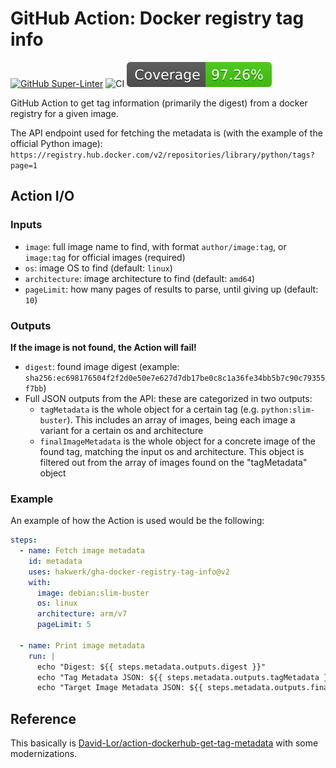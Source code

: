 # GitHub Action: Docker registry tag info

[![GitHub Super-Linter](https://github.com/hakwerk/gha-docker-registry-tag-info/actions/workflows/linter.yml/badge.svg)](https://github.com/super-linter/super-linter)
![CI](https://github.com/hakwerk/gha-docker-registry-tag-info/actions/workflows/ci.yml/badge.svg)
[![cov](https://raw.githubusercontent.com/hakwerk/gha-docker-registry-tag-info/main/badges/coverage.svg)](https://github.com/hakwerk/gha-docker-registry-tag-info/actions)

GitHub Action to get tag information (primarily the digest) from a docker
registry for a given image.

The API endpoint used for fetching the metadata is (with the example of the
official Python image):
`https://registry.hub.docker.com/v2/repositories/library/python/tags?page=1`

## Action I/O

### Inputs

- `image`: full image name to find, with format `author/image:tag`, or
  `image:tag` for official images (required)
- `os`: image OS to find (default: `linux`)
- `architecture`: image architecture to find (default: `amd64`)
- `pageLimit`: how many pages of results to parse, until giving up (default:
  `10`)

### Outputs

**If the image is not found, the Action will fail!**

- `digest`: found image digest (example:
  `sha256:ec698176504f2f2d0e50e7e627d7db17be0c8c1a36fe34bb5b7c90c79355f7bb`)
- Full JSON outputs from the API: these are categorized in two outputs:
  - `tagMetadata` is the whole object for a certain tag (e.g.
    `python:slim-buster`). This includes an array of images, being each image a
    variant for a certain os and architecture
  - `finalImageMetadata` is the whole object for a concrete image of the found
    tag, matching the input os and architecture. This object is filtered out
    from the array of images found on the "tagMetadata" object

### Example

An example of how the Action is used would be the following:

```yaml
steps:
  - name: Fetch image metadata
    id: metadata
    uses: hakwerk/gha-docker-registry-tag-info@v2
    with:
      image: debian:slim-buster
      os: linux
      architecture: arm/v7
      pageLimit: 5

  - name: Print image metadata
    run: |
      echo "Digest: ${{ steps.metadata.outputs.digest }}"
      echo "Tag Metadata JSON: ${{ steps.metadata.outputs.tagMetadata }}"
      echo "Target Image Metadata JSON: ${{ steps.metadata.outputs.finalImageMetadata }}"
```

## Reference

This basically is
[David-Lor/action-dockerhub-get-tag-metadata](https://github.com/David-Lor/action-dockerhub-get-tag-metadata)
with some modernizations.
